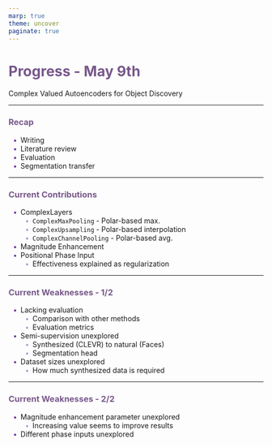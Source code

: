 ```yaml
---
marp: true
theme: uncover
paginate: true
---
```


<!-- _paginate: skip -->

# Progress - May 9th

Complex Valued Autoencoders for Object Discovery

---

### Recap

-   Writing
-   Literature review
-   Evaluation
-   Segmentation transfer

---

### Current Contributions

-   ComplexLayers
    -   `ComplexMaxPooling` - Polar-based max.
    -   `ComplexUpsampling` - Polar-based interpolation
    -   `ComplexChannelPooling` - Polar-based avg.
-   Magnitude Enhancement
-   Positional Phase Input
    -   Effectiveness explained as regularization

---

### Current Weaknesses - 1/2

-   Lacking evaluation
    -   Comparison with other methods
    -   Evaluation metrics
-   Semi-supervision unexplored
    -   Synthesized (CLEVR) to natural (Faces)
    -   Segmentation head
-   Dataset sizes unexplored
    -   How much synthesized data is required

---

### Current Weaknesses - 2/2

-   Magnitude enhancement parameter unexplored
    -   Increasing value seems to improve results
-   Different phase inputs unexplored

<style>
    section {
        background: white;
    }

    h1, h2, h3, h4, h5 {
        color: #78588a;
    }

    ul {
        width: 100%;
        list-style: none;
    }

    ul li::before {
        content: "\2022";
        color: #6b32a8;
        font-weight: bold;
        display: inline-block;
        width: 1em;
        margin-left: -1em;
    }

    ul ul li::before {
        opacity: 0.5;
    }

    section::after {
        content: attr(data-marpit-pagination) '/' attr(data-marpit-pagination-total);
        background: None;
    }
</style>
